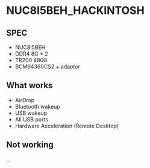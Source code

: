 # NUC8I5BEH_HACKINTOSH
## SPEC
* NUC8I5BEH
* DDR4 8G * 2
* TR200 480G
* BCM94360CS2 + adaptor

## What works
* AirDrop
* Bluetooth wakeup
* USB wakeup
* All USB ports
* Hardware Acceleration (Remote Desktop)

## Not working
...

